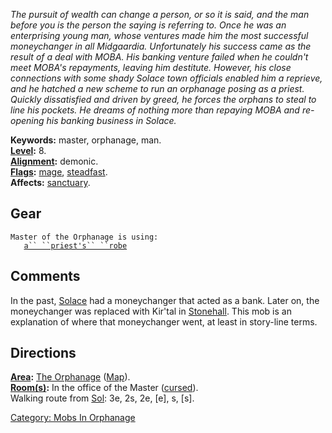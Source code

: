 *The pursuit of wealth can change a person, or so it is said, and the
man before you is the person the saying is referring to. Once he was an
enterprising young man, whose ventures made him the most successful
moneychanger in all Midgaardia. Unfortunately his success came as the
result of a deal with MOBA. His banking venture failed when he couldn't
meet MOBA's repayments, leaving him destitute. However, his close
connections with some shady Solace town officials enabled him a
reprieve, and he hatched a new scheme to run an orphanage posing as a
priest. Quickly dissatisfied and driven by greed, he forces the orphans
to steal to line his pockets. He dreams of nothing more than repaying
MOBA and re-opening his banking business in Solace.*

**Keywords:** master, orphanage, man.  
**[Level](Level.md "wikilink"):** 8.  
**[Alignment](Alignment.md "wikilink"):** demonic.  
**[Flags](:Category:_Mob_Types.md "wikilink"):**
[mage](Spellcasting_Mobs.md "wikilink"),
[steadfast](Sentinel_Mobs.md "wikilink").  
**Affects:** [sanctuary](Sanctuary.md "wikilink").  

## Gear

`Master of the Orphanage is using:`  
<worn about body>`   `[`a`` ``priest's`` ``robe`](Priest's_Robe.md "wikilink")

## Comments

In the past, [Solace](:Category:Town_Of_Solace.md "wikilink") had a
moneychanger that acted as a bank. Later on, the moneychanger was
replaced with Kir'tal in [Stonehall](:Category:Stonehall.md "wikilink").
This mob is an explanation of where that moneychanger went, at least in
story-line terms.

## Directions

**[Area](:Category:_Areas.md "wikilink"):** [The
Orphanage](:Category:_Orphanage.md "wikilink")
([Map](Orphanage_Map.md "wikilink")).  
**[Room(s)](:Category:_Rooms.md "wikilink"):** In the office of the
Master ([cursed](Cursed_Rooms.md "wikilink")).  
Walking route from [Sol](Sol.md "wikilink"): 3e, 2s, 2e, \[e\], s,
\[s\].  

[Category: Mobs In Orphanage](Category:_Mobs_In_Orphanage "wikilink")
